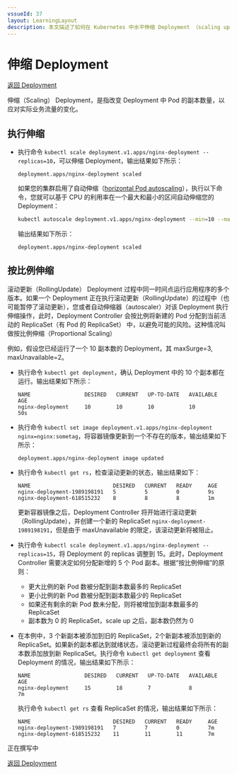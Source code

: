 ```yaml
---
vssueId: 37
layout: LearningLayout
description: 本文描述了如何在 Kubernetes 中水平伸缩 Deployment （scaling up / scaling down）
---
```


# 伸缩 Deployment

[返回 Deployment](./#deployment-概述)

伸缩（Scaling） Deployment，是指改变 Deployment 中 Pod 的副本数量，以应对实际业务流量的变化。

<el-tabs type="border-card">

<el-tab-pane label="使用 kubectl 伸缩 Deployment">

<h2>执行伸缩</h2>

* 执行命令 `kubectl scale deployment.v1.apps/nginx-deployment --replicas=10`，可以伸缩 Deployment，输出结果如下所示：

  ```
  deployment.apps/nginx-deployment scaled
  ```
  如果您的集群启用了自动伸缩（[horizontal Pod autoscaling](https://kubernetes.io/docs/tasks/run-application/horizontal-pod-autoscale-walkthrough/)），执行以下命令，您就可以基于 CPU 的利用率在一个最大和最小的区间自动伸缩您的 Deployment：
  ``` sh
  kubectl autoscale deployment.v1.apps/nginx-deployment --min=10 --max=15 --cpu-percent=80
  ```
  输出结果如下所示：
  ```
  deployment.apps/nginx-deployment scaled
  ```

<h2>按比例伸缩</h2>

滚动更新（RollingUpdate） Deployment 过程中同一时间点运行应用程序的多个版本。如果一个 Deployment 正在执行滚动更新（RollingUpdate）的过程中（也可能暂停了滚动更新），您或者自动伸缩器（autoscaler）对该 Deployment 执行伸缩操作，此时，Deployment Controller 会按比例将新建的 Pod 分配到当前活动的 ReplicaSet（有 Pod 的 ReplicaSet） 中，以避免可能的风险。这种情况叫做按比例伸缩（Proportional Scaling）

例如，假设您已经运行了一个 10 副本数的 Deployment，其 maxSurge=3, maxUnavailable=2。

* 执行命令 `kubectl get deployment`，确认 Deployment 中的 10 个副本都在运行。输出结果如下所示：

  ```
  NAME                 DESIRED   CURRENT   UP-TO-DATE   AVAILABLE   AGE
  nginx-deployment     10        10        10           10          50s
  ```

* 执行命令 `kubectl set image deployment.v1.apps/nginx-deployment nginx=nginx:sometag`，将容器镜像更新到一个不存在的版本，输出结果如下所示：

  ```
  deployment.apps/nginx-deployment image updated
  ```

* 执行命令 `kubectl get rs`，检查滚动更新的状态，输出结果如下：
  ```
  NAME                          DESIRED   CURRENT   READY     AGE
  nginx-deployment-1989198191   5         5         0         9s
  nginx-deployment-618515232    8         8         8         1m
  ```
  更新容器镜像之后，Deployment Controller 将开始进行滚动更新（RollingUpdate），并创建一个新的 ReplicaSet `nginx-deployment-1989198191`，但是由于 maxUnavailable 的限定，该滚动更新将被阻止。

* 执行命令 `kubectl scale deployment.v1.apps/nginx-deployment --replicas=15`，将 Deployment 的 replicas 调整到 15。此时，Deployment Controller 需要决定如何分配新增的 5 个 Pod 副本。根据“按比例伸缩”的原则：
  * 更大比例的新 Pod 数被分配到副本数最多的 ReplicaSet
  * 更小比例的新 Pod 数被分配到副本数最少的 ReplicaSet
  * 如果还有剩余的新 Pod 数未分配，则将被增加到副本数最多的 ReplicaSet
  * 副本数为 0 的 ReplicaSet，scale up 之后，副本数仍然为 0

* 在本例中，3 个新副本被添加到旧的 ReplicaSet，2个新副本被添加到新的 ReplicaSet。如果新的副本都达到就绪状态，滚动更新过程最终会将所有的副本数添加放到新 ReplicaSet。执行命令 `kubectl get deployment` 查看 Deployment 的情况，输出结果如下所示：

  ```
  NAME                 DESIRED   CURRENT   UP-TO-DATE   AVAILABLE   AGE
  nginx-deployment     15        18        7            8           7m
  ```

  执行命令 `kubectl get rs` 查看 ReplicaSet 的情况，输出结果如下所示：
  ```
  NAME                          DESIRED   CURRENT   READY     AGE
  nginx-deployment-1989198191   7         7         0         7m
  nginx-deployment-618515232    11        11        11        7m
  ```

</el-tab-pane>

<el-tab-pane label="使用 Kuboard 伸缩 Deployment">
正在撰写中

</el-tab-pane>

</el-tabs>

[返回 Deployment](./#deployment-概述)
